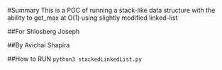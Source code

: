 #Summary
This is a POC of running a stack-like data structure
with the ability to get_max at O(1) using
slightly modified linked-list

##For
Shlosberg Joseph

##By Avichai Shapira


##How to
RUN `python3 stackedLinkedList.py`